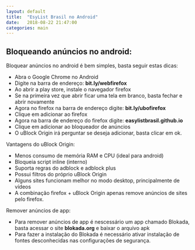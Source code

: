 ```yaml
---
layout: default
title:  "EsyList Brasil no Android"
date:   2018-08-22 21:47:00
categories: main
---
```


## Bloqueando anúncios no android:
Bloquear anúncios no android é bem simples, basta seguir estas dicas:
 - Abra o Google Chrome no Android
 - Digite na barra de endereço: **bit.ly/webfirefox**
 - Ao abrir a play store, instale o navegador firefox
 - Se na primeira vez que abrir ficar uma tela em branco, basta fechar e abrir novamente
 - Agora no firefox na barra de endereço digite: **bit.ly/ubofirefox**
 - Clique em adicionar ao firefox
 - Agora na barra de endereço do firefox digite: **easylistbrasil.github.io**
 - Clique em adicionar ao bloqueador de anúncios
 - O uBlock Origin irá perguntar se deseja adicionar, basta clicar em ok.
 
 Vantagens do uBlock Origin:
  - Menos consumo de memória RAM e CPU (ideal para android)
  - Bloqueia script inline (interno)
  - Suporta regras do adblock e adblock plus
  - Possui filtros do próprio uBlock Origin
  - Alguns sites funcionam melhor no modo desktop, principalmente de vídeos
  - A combinação firefox + uBlock Origin apenas remove anúncios de sites pelo firefox.
 
 Remover anúncios de app:
 - Para remover anúncios de app é nescessário um app chamado Blokada, basta acessar o site **blokada.org** e baixar o arquivo apk
 - Para fazer a instalação do Blokada é necessário ativar instalação de fontes desconhecidas nas configurações de segurança.
